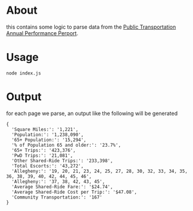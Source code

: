 # About
this contains some logic to parse data from the [Public Transportation Annual Performance Perport](https://www.pa.gov/content/dam/copapwp-pagov/en/penndot/documents/programs-and-doing-business/transit/informationandreports/annual-performance-reports/recent-reports-2017-present/penndot_bpt_annualperformancereport_2023-2024.pdf).

# Usage
```
node index.js
```

# Output
for each page we parse, an output like the following will be generated

```
{
  'Square Miles:': '1,221',
  'Population:': '1,238,090',
  '65+ Population:': '15,294',
  '% of Population 65 and older:': '23.7%',
  '65+ Trips:': '423,376',
  'PwD Trips:': '21,081',
  'Other Shared-Ride Trips:': '233,398',
  'Total Escorts:': '43,272',
  'Allegheny:': '19, 20, 21, 23, 24, 25, 27, 28, 30, 32, 33, 34, 35, 36, 38, 39, 40, 42, 44, 45, 46',
  'Allegheny:': '37, 38, 42, 43, 45',
  'Average Shared-Ride Fare:': '$24.74',
  'Average Shared-Ride Cost per Trip:': '$47.08',
  'Community Transportation:': '167'
}
```